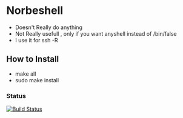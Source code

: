 # Norbeshell
* Doesn't Really do anything
* Not Really usefull , only if you want anyshell instead of /bin/false
* I use it for ssh -R 	
## How to Install
* make all
* sudo make install

### Status
[![Build Status](https://travis-ci.org/heisenbert/norbeshell.svg?branch=mini_shell)](https://travis-ci.org/heisenbert/norbeshell)
